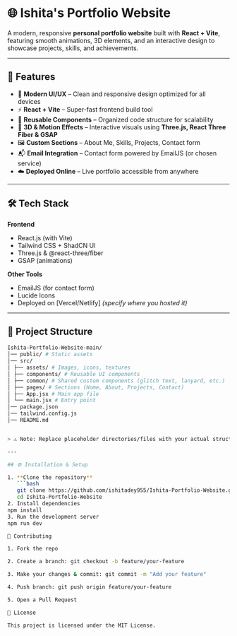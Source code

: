 # 🌐 Ishita's Portfolio Website

A modern, responsive **personal portfolio website** built with **React + Vite**, featuring smooth animations, 3D elements, and an interactive design to showcase projects, skills, and achievements.

---

## 🚀 Features

- 🎨 **Modern UI/UX** – Clean and responsive design optimized for all devices
- ⚡ **React + Vite** – Super-fast frontend build tool
- 🧩 **Reusable Components** – Organized code structure for scalability
- 🎥 **3D & Motion Effects** – Interactive visuals using **Three.js, React Three Fiber & GSAP**
- 🖼️ **Custom Sections** – About Me, Skills, Projects, Contact form
- 📬 **Email Integration** – Contact form powered by EmailJS (or chosen service)
- ☁️ **Deployed Online** – Live portfolio accessible from anywhere

---

## 🛠️ Tech Stack

**Frontend**
- React.js (with Vite)
- Tailwind CSS + ShadCN UI
- Three.js & @react-three/fiber
- GSAP (animations)

**Other Tools**
- EmailJS (for contact form)
- Lucide Icons
- Deployed on [Vercel/Netlify] *(specify where you hosted it)*

---

## 📂 Project Structure
```bash
Ishita-Portfolio-Website-main/
│── public/ # Static assets
│── src/
│ ├── assets/ # Images, icons, textures
│ ├── components/ # Reusable UI components
│ ├── common/ # Shared custom components (glitch text, lanyard, etc.)
│ ├── pages/ # Sections (Home, About, Projects, Contact)
│ ├── App.jsx # Main app file
│ └── main.jsx # Entry point
│── package.json
│── tailwind.config.js
│── README.md


> ⚠️ Note: Replace placeholder directories/files with your actual structure once you verify.

---

## ⚙️ Installation & Setup

1. **Clone the repository**  
   ```bash
   git clone https://github.com/ishitadey955/Ishita-Portfolio-Website.git
   cd Ishita-Portfolio-Website
2. Install dependencies
npm install
3. Run the development server
npm run dev

🤝 Contributing

1. Fork the repo

2. Create a branch: git checkout -b feature/your-feature

3. Make your changes & commit: git commit -m "Add your feature"

4. Push branch: git push origin feature/your-feature

5. Open a Pull Request

📜 License

This project is licensed under the MIT License.
